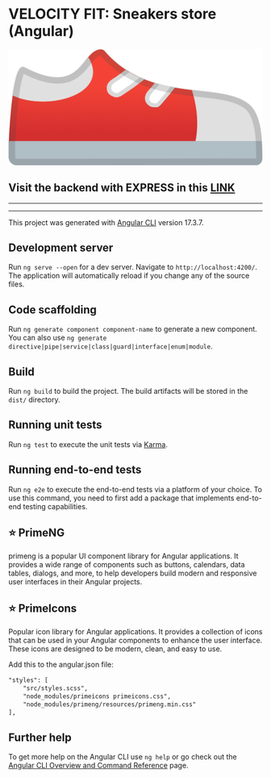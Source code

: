 # VELOCITY FIT: Sneakers store (Angular)

![red sneaker](readmeImage.png)

## Visit the backend with EXPRESS in this [LINK](https://github.com/vanesascode/sneakers-store-backend-express)

---

---

This project was generated with [Angular CLI](https://github.com/angular/angular-cli) version 17.3.7.

## Development server

Run `ng serve --open` for a dev server. Navigate to `http://localhost:4200/`. The application will automatically reload if you change any of the source files.

## Code scaffolding

Run `ng generate component component-name` to generate a new component. You can also use `ng generate directive|pipe|service|class|guard|interface|enum|module`.

## Build

Run `ng build` to build the project. The build artifacts will be stored in the `dist/` directory.

## Running unit tests

Run `ng test` to execute the unit tests via [Karma](https://karma-runner.github.io).

## Running end-to-end tests

Run `ng e2e` to execute the end-to-end tests via a platform of your choice. To use this command, you need to first add a package that implements end-to-end testing capabilities.

## ⭐️ PrimeNG

primeng is a popular UI component library for Angular applications. It provides a wide range of components such as buttons, calendars, data tables, dialogs, and more, to help developers build modern and responsive user interfaces in their Angular projects.

## ⭐️ PrimeIcons

Popular icon library for Angular applications. It provides a collection of icons that can be used in your Angular components to enhance the user interface. These icons are designed to be modern, clean, and easy to use.

Add this to the angular.json file:

```
"styles": [
    "src/styles.scss",
    "node_modules/primeicons primeicons.css",
    "node_modules/primeng/resources/primeng.min.css"
],
```

## Further help

To get more help on the Angular CLI use `ng help` or go check out the [Angular CLI Overview and Command Reference](https://angular.io/cli) page.
